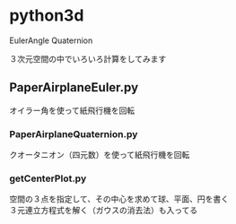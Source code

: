 # python3d
EulerAngle Quaternion

３次元空間の中でいろいろ計算をしてみます


## PaperAirplaneEuler.py
オイラー角を使って紙飛行機を回転


### PaperAirplaneQuaternion.py
クオータニオン（四元数）を使って紙飛行機を回転


### getCenterPlot.py
空間の３点を指定して、その中心を求めて球、平面、円を書く  
３元連立方程式を解く（ガウスの消去法）も入ってる

